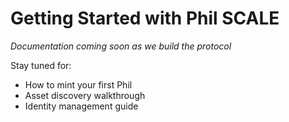 # Getting Started with Phil SCALE

*Documentation coming soon as we build the protocol*

Stay tuned for:
- How to mint your first Phil
- Asset discovery walkthrough  
- Identity management guide

